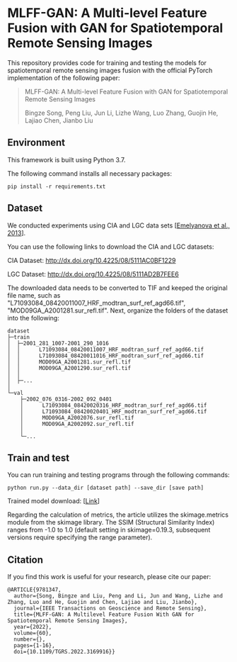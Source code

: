 # MLFF-GAN: A Multi-level Feature Fusion with GAN for Spatiotemporal Remote Sensing Images
This repository provides code for training and testing the models for spatiotemporal remote sensing images fusion with the official PyTorch implementation of the following paper:

> MLFF-GAN: A Multi-level Feature Fusion with GAN for Spatiotemporal Remote Sensing Images
> 
> Bingze Song, Peng Liu, Jun Li, Lizhe Wang, Luo Zhang, Guojin He, Lajiao Chen, Jianbo Liu

## Environment

This framework is built using Python 3.7.

The following command installs all necessary packages:

```
pip install -r requirements.txt
```

## Dataset

We conducted experiments using CIA and LGC data sets [[Emelyanova et al., 2013](https://www.sciencedirect.com/science/article/abs/pii/S0034425713000473)]. 

You can use the following links to download the CIA and LGC datasets:

CIA Dataset: http://dx.doi.org/10.4225/08/5111AC0BF1229

LGC Dataset: http://dx.doi.org/10.4225/08/5111AD2B7FEE6

The downloaded data needs to be converted to TIF and keeped the original file name, such as "L71093084_08420011007_HRF_modtran_surf_ref_agd66.tif", "MOD09GA_A2001281.sur_refl.tif". Next, organize the folders of the dataset into the following:

```
dataset
├─train
│  ├─2001_281_1007-2001_290_1016
│  │      L71093084_08420011007_HRF_modtran_surf_ref_agd66.tif
│  │      L71093084_08420011016_HRF_modtran_surf_ref_agd66.tif
│  │      MOD09GA_A2001281.sur_refl.tif
│  │      MOD09GA_A2001290.sur_refl.tif
│  │
│  ├─...
│
└─val
    ├─2002_076_0316-2002_092_0401
    │      L71093084_08420020316_HRF_modtran_surf_ref_agd66.tif
    │      L71093084_08420020401_HRF_modtran_surf_ref_agd66.tif
    │      MOD09GA_A2002076.sur_refl.tif
    │      MOD09GA_A2002092.sur_refl.tif
    │
    └─...
```

## Train and test

You can run training and testing programs through the following commands:

```
python run.py --data_dir [dataset path] --save_dir [save path]
```

Trained model download: [[Link](https://1drv.ms/f/s!AtkYVZhw2KXSa1KSdtmLJtCWDdo?e=RKAmTN)]

Regarding the calculation of metrics, the article utilizes the skimage.metrics module from the skimage library. The SSIM (Structural Similarity Index) ranges from -1.0 to 1.0 (default setting in skimage=0.19.3, subsequent versions require specifying the range parameter).

## Citation

If you find this work is useful for your research, please cite our paper:
```
@ARTICLE{9781347,
  author={Song, Bingze and Liu, Peng and Li, Jun and Wang, Lizhe and Zhang, Luo and He, Guojin and Chen, Lajiao and Liu, Jianbo},
  journal={IEEE Transactions on Geoscience and Remote Sensing}, 
  title={MLFF-GAN: A Multilevel Feature Fusion With GAN for Spatiotemporal Remote Sensing Images}, 
  year={2022},
  volume={60},
  number={},
  pages={1-16},
  doi={10.1109/TGRS.2022.3169916}}
```
